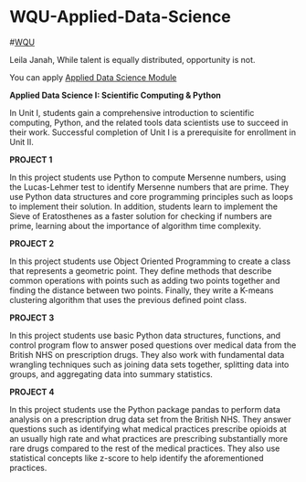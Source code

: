 # WQU-Applied-Data-Science
#[WQU](https://www.wqu.edu/)

Leila Janah, While talent is equally distributed, opportunity is not.


You can apply [Applied Data Science Module](https://www.wqu.edu/programs/data-science/)

**Applied Data Science I: Scientific Computing & Python**

In Unit I, students gain a comprehensive introduction to scientific computing, Python, and the related tools data scientists use to succeed in their work. Successful completion of Unit I is a prerequisite for enrollment in Unit II.

**PROJECT 1**

In this project students use Python to compute Mersenne numbers, using the Lucas-Lehmer test to identify Mersenne numbers that are prime. They use Python data structures and core programming principles such as loops to implement their solution. In addition, students learn to implement the Sieve of Eratosthenes as a faster solution for checking if numbers are prime, learning about the importance of algorithm time complexity.

**PROJECT 2**

In this project students use Object Oriented Programming to create a class that represents a geometric point. They define methods that describe common operations with points such as adding two points together and finding the distance between two points. Finally, they write a K-means clustering algorithm that uses the previous defined point class.

**PROJECT 3**

In this project students use basic Python data structures, functions, and control program flow to answer posed questions over medical data from the British NHS on prescription drugs. They also work with fundamental data wrangling techniques such as joining data sets together, splitting data into groups, and aggregating data into summary statistics.

**PROJECT 4**

In this project students use the Python package pandas to perform data analysis on a prescription drug data set from the British NHS. They answer questions such as identifying what medical practices prescribe opioids at an usually high rate and what practices are prescribing substantially more rare drugs compared to the rest of the medical practices. They also use statistical concepts like z-score to help identify the aforementioned practices.
